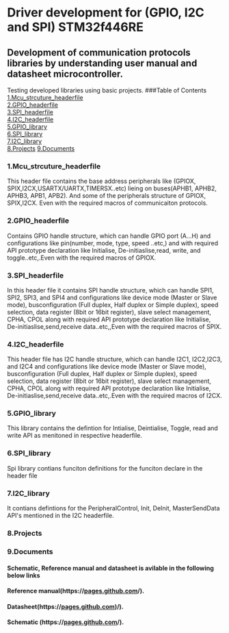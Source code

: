 # Driver development for (GPIO, I2C and SPI) STM32f446RE
## Development of communication protocols libraries by understanding user manual and datasheet microcontroller.
Testing developed libraries using basic projects.
###Table of Contents  
[1.Mcu_strcuture_headerfile](#headers)
[](#emphasis)  
[2.GPIO_headerfile](#headers) 
[](#emphasis)   
[3.SPI_headerfile](#headers)
[](#emphasis)   
[4.I2C_headerfile](#headers)
[](#emphasis)   
[5.GPIO_library](#headers)
[](#emphasis)   
[6.SPI_library](#headers)
[](#emphasis)   
[7.I2C_library](#headers)
[](#emphasis)   
[8.Projects](#headers)
[](#emphasis) 
[9.Documents](#headers)
[](#emphasis) 

 <a name="headers"/>
 
### 1.Mcu_strcuture_headerfile
This header file contains the base address peripherals like (GPIOX, SPIX,I2CX,USARTX/UARTX,TIMERSX..etc) lieing on buses(APHB1, APHB2, APHB3, APB1, APB2). And some of the peripherals structure of GPIOX, SPIX,I2CX. Even with the required macros of communicaiton protocols.
### 2.GPIO_headerfile
Contains GPIO handle structure, which can handle GPIO port (A...H) and configurations like pin(number, mode, type, speed ..etc,) and  with required API  prototype declaration like Initialise, De-initiaslise,read, write, and toggle..etc,.Even with the required macros of GPIOX.
### 3.SPI_headerfile
In this header file it contains SPI handle structure, which can handle SPI1, SPI2, SPI3, and SPI4 and configurations like device mode (Master or Slave mode), busconfiguration (Full duplex, Half duplex or Simple duplex), speed selection, data register (8bit or 16bit register), slave select management, CPHA, CPOL along with required API  prototype declaration like Initialise, De-initiaslise,send,receive data..etc,,Even with the required macros of SPIX.
### 4.I2C_headerfile
This header file has I2C handle structure, which can handle I2C1, I2C2,I2C3, and I2C4 and configurations like device mode (Master or Slave mode), busconfiguration (Full duplex, Half duplex or Simple duplex), speed selection, data register (8bit or 16bit register), slave select management, CPHA, CPOL along with required API  prototype declaration like Initialise, De-initiaslise,send,receive data..etc,.Even with the required macros of I2CX.
### 5.GPIO_library
This library contains the defintion for Intialise, Deintialise, Toggle, read and write API as menitoned in respective headerfile.
### 6.SPI_library
Spi library contians funciton definitions for the funciton declare in the header file
### 7.I2C_library
It contians defintions for the PeripheralControl, Init, DeInit, MasterSendData API's mentioned in the I2C headerfile.
### 8.Projects
### 9.Documents
#### Schematic, Reference manual and datasheet is avilable in the following below links
#### Reference manual(https://[pages.github.com](https://www.st.com/resource/en/reference_manual/dm00135183-stm32f446xx-advanced-arm-based-32-bit-mcus-stmicroelectronics.pdf)/).
#### Datasheet(https://[pages.github.com](https://www.st.com/resource/en/datasheet/stm32f446re.pdf))/).
#### Schematic (https://[pages.github.com](https://www.st.com/en/evaluation-tools/nucleo-f446re.html#cad-resources)/).


